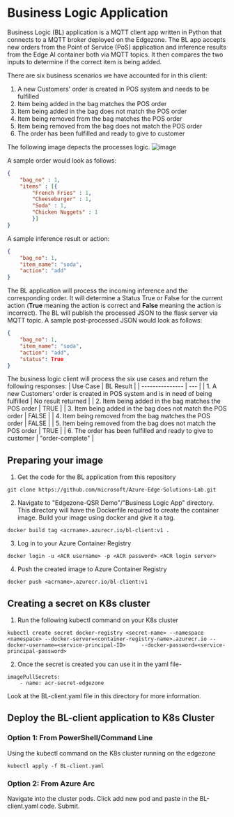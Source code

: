 # Business Logic Application

Business Logic (BL) application is a MQTT client app written in Python that connects to a MQTT broker deployed on the Edgezone. The BL app accepts new orders from the Point of Service (PoS) application and inference results from the Edge AI container both via MQTT topics. It then compares the two inputs to determine if the correct item is being added.  

There are six business scenarios we have accounted for in this client:
1. A new Customers' order is created in POS system and needs to be fulfilled
2. Item being added in the bag matches the POS order
3. Item being added in the bag does not match the POS order
4. Item being removed from the bag matches the POS order
5. Item being removed from the bag does not match the POS order
6. The order has been fulfilled and ready to give to customer

The following image depects the processes logic.
![image](https://user-images.githubusercontent.com/47536604/210615521-8f4e45d6-132a-4e6e-862b-f1c3c18f9353.png)

A sample order would look as follows:
```json
{
    "bag_no" : 1, 
    "items" : [{
        "French Fries" : 1, 
        "Cheeseburger" : 1, 
        "Soda" : 1, 
        "Chicken Nuggets" : 1
        }]
}
```
A sample inference result or action:
```json
{
    "bag_no": 1, 
    "item_name": "soda", 
    "action": "add"
}
```
The BL application will process the incoming inference and the corresponding order. It will determine a Status True or False for the current action (**True** meaning the action is correct and **False** meaning the action is incorrect). The BL will publish the processed JSON to the flask server via MQTT topic.
A sample post-processed JSON would look as follows:
```json
{
    "bag_no": 1, 
    "item_name": "soda", 
    "action": "add",
    "status": True
}
```

The business logic client will process the six use cases and return the following responses:
| Use Case | BL Result |
| --------------- | --- |
| 1. A new Customers' order is created in POS system and is in need of being fulfilled | No result returned |
| 2. Item being added in the bag matches the POS order | TRUE |
| 3. Item being added in the bag does not match the POS order | FALSE |
| 4. Item being removed from the bag matches the POS order | FALSE |
| 5. Item being removed from the bag does not match the POS order | TRUE |
| 6. The order has been fulfilled and ready to give to customer | "order-complete" |


## Preparing your image
1. Get the code for the BL application from this repository

`git clone https://github.com/microsoft/Azure-Edge-Solutions-Lab.git`

2. Navigate to "Edgezone-QSR Demo"/"Business Logic App" directory. This directory will have the Dockerfile required to create the container image. Build your image using docker and give it a tag.

`docker build tag <acrname>.azurecr.io/bl-client:v1 .`

3. Log in to your Azure Container Registry

`docker login -u <ACR username> -p <ACR password> <ACR login server>`

4. Push the created image to Azure Container Registry

`docker push <acrname>.azurecr.io/bl-client:v1`

## Creating a secret on K8s cluster

1. Run the following kubectl command on your K8s cluster

`kubectl create secret docker-registry <secret-name> --namespace <namespace> --docker-server=<container-registry-name>.azurecr.io --docker-username=<service-principal-ID>     --docker-password=<service-principal-password>`

2. Once the secret is created you can use it in the yaml file-

```
imagePullSecrets:
    - name: acr-secret-edgezone
```
Look at the BL-client.yaml file in this directory for more information.

## Deploy the BL-client application to K8s Cluster

### Option 1: From PowerShell/Command Line
Using the kubectl command on the K8s cluster running on the edgezone

`kubectl apply -f BL-client.yaml`

### Option 2: From Azure Arc
Navigate into the cluster pods. Click add new pod and paste in the BL-client.yaml code. Submit.






